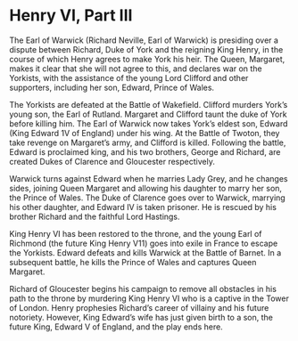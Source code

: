 <!-- ======================================================================
--- Search engine
title:          Henry VI, Part III
keywords:       Henry VI, part, history
description:    Henry VI, Part III by William Shakespeare.
--- Menu system
order:          60
text:           Henry VI, Part III
hidden:         false
umbel:          false
--- Page properties
id:             
document:       
layout:         layout-2-left
$-left:         play-list
searchable:     true
======================================================================= -->

# Henry VI, Part III

The Earl of Warwick (Richard Neville, Earl of Warwick) is presiding over a
dispute between Richard, Duke of York and the reigning King Henry, in the course
of which Henry agrees to make York his heir. The Queen, Margaret, makes it clear
that she will not agree to this, and declares war on the Yorkists, with the
assistance of the young Lord Clifford and other supporters, including her son,
Edward, Prince of Wales.

The Yorkists are defeated at the Battle of Wakefield. Clifford murders York’s
young son, the Earl of Rutland. Margaret and Clifford taunt the duke of York
before killing him. The Earl of Warwick now takes York’s eldest son, Edward
(King Edward 1V of England) under his wing. At the Battle of Twoton, they take
revenge on Margaret’s army, and Clifford is killed. Following the battle, Edward
is proclaimed king, and his two brothers, George and Richard, are created Dukes
of Clarence and Gloucester respectively.

Warwick turns against Edward when he marries Lady Grey, and he changes sides,
joining Queen Margaret and allowing his daughter to marry her son, the Prince of
Wales. The Duke of Clarence goes over to Warwick, marrying his other daughter,
and Edward IV is taken prisoner. He is rescued by his brother Richard and the
faithful Lord Hastings.

King Henry VI has been restored to the throne, and the young Earl of Richmond
(the future King Henry V11) goes into exile in France to escape the Yorkists.
Edward defeats and kills Warwick at the Battle of Barnet. In a subsequent battle,
he kills the Prince of Wales and captures Queen Margaret.

Richard of Gloucester begins his campaign to remove all obstacles in his path to
the throne by murdering King Henry VI who is a captive in the Tower of London.
Henry prophesies Richard’s career of villainy and his future notoriety. However,
King Edward’s wife has just given birth to a son, the future King, Edward V of
England, and the play ends here.
